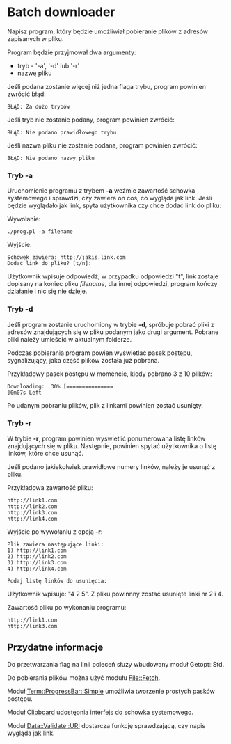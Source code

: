 # Batch downloader
Napisz program, który będzie umożliwiał pobieranie plików z adresów
zapisanych w pliku.

Program będzie przyjmował dwa argumenty:
* tryb - '-a', '-d' lub '-r'
* nazwę pliku

Jeśli podana zostanie więcej niż jedna flaga trybu, program powinien zwrócić
błąd:
```
BŁĄD: Za dużo trybów
```

Jeśli tryb nie zostanie podany, program powinien zwrócić:
```
BŁĄD: Nie podano prawidłowego trybu
```

Jeśli nazwa pliku nie zostanie podana, program powinien zwrócić:
```
BŁĄD: Nie podano nazwy pliku
```

### Tryb -a
Uruchomienie programu z trybem **-a** weźmie zawartość schowka systemowego
i sprawdzi, czy zawiera on coś, co wygląda jak link. Jeśli będzie wyglądało
jak link, spyta użytkownika czy chce dodać link do pliku:

Wywołanie:
```
./prog.pl -a filename
```
Wyjście:
```
Schowek zawiera: http://jakis.link.com
Dodać link do pliku? [t/n]:
```

Użytkownik wpisuje odpowiedź, w przypadku odpowiedzi "t", link zostaje
dopisany na koniec pliku _filename_, dla innej odpowiedzi, program kończy
działanie i nic się nie dzieje.

### Tryb -d
Jeśli program zostanie uruchomiony w trybie **-d**, spróbuje pobrać pliki
z adresów znajdujących się w pliku podanym jako drugi argument. Pobrane
pliki należy umieścić w aktualnym folderze.

Podczas pobierania program powien wyświetlać pasek postępu, sygnalizujący,
jaka część plików została już pobrana.

Przykładowy pasek postępu w momencie, kiedy pobrano 3 z 10 plików:
```
Downloading:  30% [===============                                   ]0m07s Left
```

Po udanym pobraniu plików, plik z linkami powinien zostać usunięty.

### Tryb -r
W trybie **-r**, program powinien wyświetlić ponumerowana listę linków
znajdujących się w pliku. Następnie, powinien spytać użytkownika o listę
linków, które chce usunąć.

Jeśli podano jakiekolwiek prawidłowe numery linków, należy je usunąć z pliku.

Przykładowa zawartość pliku:
```
http://link1.com
http://link2.com
http://link3.com
http://link4.com
```

Wyjście po wywołaniu z opcją **-r**:
```
Plik zawiera następujące linki:
1) http://link1.com
2) http://link2.com
3) http://link3.com
4) http://link4.com

Podaj listę linków do usunięcia:
```

Użytkownik wpisuje: "4 2 5". Z pliku powinnny zostać usunięte linki nr 2 i 4.

Zawartość pliku po wykonaniu programu:
```
http://link1.com
http://link3.com
```

## Przydatne informacje
Do przetwarzania flag na linii poleceń służy wbudowany moduł Getopt::Std.

Do pobierania plików można użyć modułu
[File::Fetch](https://metacpan.org/pod/File::Fetch).

Moduł
[Term::ProgressBar::Simple](https://metacpan.org/pod/Term::ProgressBar::Simple)
umożliwia tworzenie prostych pasków postępu.

Moduł [Clipboard](https://metacpan.org/pod/Clipboard) udostępnia interfejs
do schowka systemowego.

Moduł
[Data::Validate::URI](http://search.cpan.org/~sonnen/Data-Validate-URI-0.06/lib/Data/Validate/URI.pm) dostarcza funkcję sprawdzającą, czy napis wygląda
jak link.
